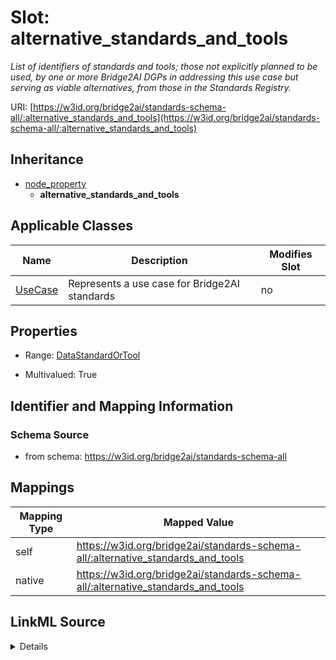 

# Slot: alternative_standards_and_tools


_List of identifiers of standards and tools; those not explicitly planned to be used, by one or more Bridge2AI DGPs in addressing this use case but serving as viable alternatives, from those in the Standards Registry._





URI: [https://w3id.org/bridge2ai/standards-schema-all/:alternative_standards_and_tools](https://w3id.org/bridge2ai/standards-schema-all/:alternative_standards_and_tools)




## Inheritance

* [node_property](node_property.md)
    * **alternative_standards_and_tools**






## Applicable Classes

| Name | Description | Modifies Slot |
| --- | --- | --- |
| [UseCase](UseCase.md) | Represents a use case for Bridge2AI standards |  no  |







## Properties

* Range: [DataStandardOrTool](DataStandardOrTool.md)

* Multivalued: True





## Identifier and Mapping Information







### Schema Source


* from schema: https://w3id.org/bridge2ai/standards-schema-all




## Mappings

| Mapping Type | Mapped Value |
| ---  | ---  |
| self | https://w3id.org/bridge2ai/standards-schema-all/:alternative_standards_and_tools |
| native | https://w3id.org/bridge2ai/standards-schema-all/:alternative_standards_and_tools |




## LinkML Source

<details>
```yaml
name: alternative_standards_and_tools
description: List of identifiers of standards and tools; those not explicitly planned
  to be used, by one or more Bridge2AI DGPs in addressing this use case but serving
  as viable alternatives, from those in the Standards Registry.
from_schema: https://w3id.org/bridge2ai/standards-schema-all
rank: 1000
is_a: node_property
domain: NamedThing
alias: alternative_standards_and_tools
domain_of:
- UseCase
range: DataStandardOrTool
multivalued: true

```
</details>